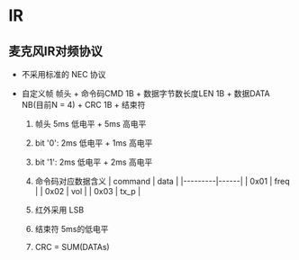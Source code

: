 # IR

## 麦克风IR对频协议
* 不采用标准的 NEC 协议

* 自定义帧
    帧头 + 命令码CMD 1B + 数据字节数长度LEN 1B + 数据DATA NB(目前N = 4) + CRC 1B + 结束符

    1. 帧头
        5ms 低电平 + 5ms 高电平

    2. bit '0':
            2ms 低电平 + 1ms 高电平
    3. bit '1':
            2ms 低电平 + 2ms 高电平

    4. 命令码对应数据含义
        | command | data |
        |---------|------|
        |   0x01  | freq |
        |   0x02  |  vol |
        |   0x03  | tx_p |

    5. 红外采用 LSB
    6. 结束符 5ms的低电平
    7. CRC = SUM(DATAs)



